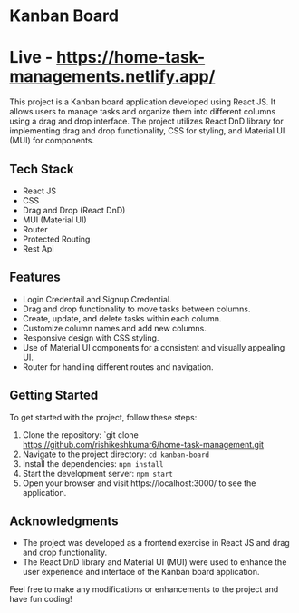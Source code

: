 # Kanban Board
# Live - https://home-task-managements.netlify.app/
This project is a Kanban board application developed using React JS. It allows users to manage tasks and organize them into different columns using a drag and drop interface. The project utilizes React DnD library for implementing drag and drop functionality, CSS for styling, and Material UI (MUI) for components.

## Tech Stack

- React JS
- CSS
- Drag and Drop (React DnD)
- MUI (Material UI)
- Router
- Protected Routing
- Rest Api

## Features
- Login Credentail and Signup Credential.
- Drag and drop functionality to move tasks between columns.
- Create, update, and delete tasks within each column.
- Customize column names and add new columns.
- Responsive design with CSS styling.
- Use of Material UI components for a consistent and visually appealing UI.
- Router for handling different routes and navigation.

## Getting Started

To get started with the project, follow these steps:

1. Clone the repository: `git clone https://github.com/rishikeshkumar6/home-task-management.git
2. Navigate to the project directory: `cd kanban-board`
3. Install the dependencies: `npm install`
4. Start the development server: `npm start`
5. Open your browser and visit https://localhost:3000/ to see the application.

## Acknowledgments

- The project was developed as a frontend exercise in React JS and drag and drop functionality.
- The React DnD library and Material UI (MUI) were used to enhance the user experience and interface of the Kanban board application.

Feel free to make any modifications or enhancements to the project and have fun coding!
